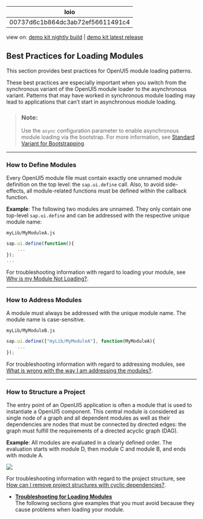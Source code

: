 <!-- loio00737d6c1b864dc3ab72ef56611491c4 -->

| loio |
| -----|
| 00737d6c1b864dc3ab72ef56611491c4 |

<div id="loio">

view on: [demo kit nightly build](https://openui5nightly.hana.ondemand.com/topic/00737d6c1b864dc3ab72ef56611491c4) | [demo kit latest release](https://sdk.openui5.org/topic/00737d6c1b864dc3ab72ef56611491c4)</div>

## Best Practices for Loading Modules

This section provides best practices for OpenUI5 module loading patterns.

These best practices are especially important when you switch from the synchronous variant of the OpenUI5 module loader to the asynchronous variant. Patterns that may have worked in synchronous module loading may lead to applications that can’t start in asynchronous module loading.

> ### Note:  
> Use the `async` configuration parameter to enable asynchronous module loading via the bootstrap. For more information, see [Standard Variant for Bootstrapping](Standard_Variant_for_Bootstrapping_91f1f45.md).

***

<a name="loio00737d6c1b864dc3ab72ef56611491c4__section_DefineModules"/>

### How to Define Modules

Every OpenUI5 module file must contain exactly one unnamed module definition on the top level: the `sap.ui.define` call. Also, to avoid side-effects, all module-related functions must be defined within the callback function.

**Example**: The following two modules are unnamed. They only contain one top-level `sap.ui.define` and can be addressed with the respective unique module name:

`myLib/MyModuleA.js`

```js
sap.ui.define(function(){
    ...
});
...
```

For troubleshooting information with regard to loading your module, see [Why is my Module Not Loading?](Troubleshooting_for_Loading_Modules_4363b3f.md#loio4363b3fe3561414ca1b030afc8cd30ce__section_moduleloading).

***

<a name="loio00737d6c1b864dc3ab72ef56611491c4__section_AddressModules"/>

### How to Address Modules

A module must always be addressed with the unique module name. The module name is case-sensitive.

`myLib/MyModuleB.js`

```js
sap.ui.define(["myLib/MyModuleA"], function(MyModuleA){  
    ...  
});
```

For troubleshooting information with regard to addressing modules, see [What is wrong with the way I am addressing the modules?](Troubleshooting_for_Loading_Modules_4363b3f.md#loio4363b3fe3561414ca1b030afc8cd30ce__section_moduleaddressing).

***

<a name="loio00737d6c1b864dc3ab72ef56611491c4__section_StructureProject"/>

### How to Structure a Project

The entry point of an OpenUI5 application is often a module that is used to instantiate a OpenUI5 component. This central module is considered as single node of a graph and all dependent modules as well as their dependencies are nodes that must be connected by directed edges: the graph must fulfill the requirements of a directed acyclic graph \(DAG\).

**Example**: All modules are evaluated in a clearly defined order. The evaluation starts with module D, then module C and module B, and ends with module A.

![](images/loioc8a64ac29d0d44598b89d224ff14e9f3_LowRes.png)

For troubleshooting information with regard to the project structure, see [How can I remove project structures with cyclic dependencies?](Troubleshooting_for_Loading_Modules_4363b3f.md#loio4363b3fe3561414ca1b030afc8cd30ce__section_cyclicdependencies).

-   **[Troubleshooting for Loading Modules](Troubleshooting_for_Loading_Modules_4363b3f.md "The following sections give examples that you must avoid because they cause problems
		when loading your module.")**  
The following sections give examples that you must avoid because they cause problems when loading your module.

